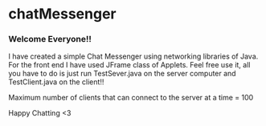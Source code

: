 # chatMessenger
### Welcome Everyone!!


I have created a simple Chat Messenger using networking libraries of Java. For the front end I have used JFrame class of Applets.
Feel free use it, all you have to do is just run TestSever.java on the server computer and TestClient.java on the client!!

Maximum number of clients that can connect to the server at a time = 100


Happy Chatting <3
